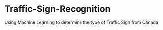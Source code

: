 # Traffic-Sign-Recognition
Using Machine Learning to determine the type of Traffic Sign from Canada
